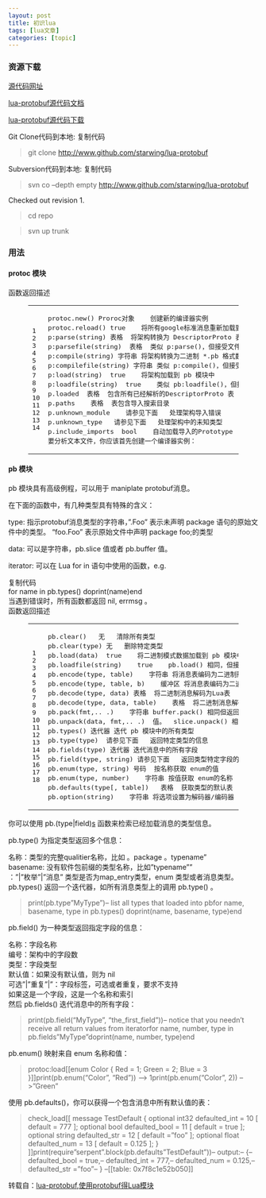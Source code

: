 ```yaml
---
layout: post
title: 初识lua 
tags: [lua文章]
categories: [topic]
---
```

<h3 id="资源下载"><a href="#资源下载" class="headerlink" title="资源下载"></a>资源下载</h3><p><a href="http://www.github.com/starwing/lua-protobuf" target="_blank" rel="noopener noreferrer">源代码网址</a></p>
<p><a href="http://www.github.com/starwing/lua-protobuf/wiki" target="_blank" rel="noopener noreferrer">lua-protobuf源代码文档</a></p>
<p><a href="http://www.github.com/starwing/lua-protobuf/releases" target="_blank" rel="noopener noreferrer">lua-protobuf源代码下载</a></p>
<p>Git Clone代码到本地: 复制代码</p>
<blockquote>
<p>git clone <a href="http://www.github.com/starwing/lua-protobuf" target="_blank" rel="noopener noreferrer">http://www.github.com/starwing/lua-protobuf</a></p>
</blockquote>
<p>Subversion代码到本地: 复制代码</p>
<blockquote>
<p>svn co –depth empty <a href="http://www.github.com/starwing/lua-protobuf" target="_blank" rel="noopener noreferrer">http://www.github.com/starwing/lua-protobuf</a></p>
</blockquote>
<p>Checked out revision 1.</p>
<blockquote>
<p>cd repo</p>
</blockquote>
<blockquote>
<p>svn up trunk</p>
</blockquote>
<h3 id="用法"><a href="#用法" class="headerlink" title="用法"></a>用法</h3><h4 id="protoc-模块"><a href="#protoc-模块" class="headerlink" title="protoc 模块"></a>protoc 模块</h4><p>函数返回描述</p>
<figure class="highlight plain"><table><tbody><tr><td class="gutter"><pre><span class="line">1</span><br/><span class="line">2</span><br/><span class="line">3</span><br/><span class="line">4</span><br/><span class="line">5</span><br/><span class="line">6</span><br/><span class="line">7</span><br/><span class="line">8</span><br/><span class="line">9</span><br/><span class="line">10</span><br/><span class="line">11</span><br/><span class="line">12</span><br/><span class="line">13</span><br/><span class="line">14</span><br/></pre></td><td class="code"><pre><span class="line">protoc.new()	Proroc对象	创建新的编译器实例</span><br/><span class="line">protoc.reload()	true	将所有google标准消息重新加载到 pb 模块中</span><br/><span class="line">p:parse(string)	表格	将架构转换为 DescriptorProto 表</span><br/><span class="line">p:parsefile(string)	表格	类似 p:parse()，但接受文件名</span><br/><span class="line">p:compile(string)	字符串	将架构转换为二进制 *.pb 格式数据</span><br/><span class="line">p:compilefile(string)	字符串	类似 p:compile()，但接受文件名</span><br/><span class="line">p:load(string)	true	将架构加载到 pb 模块中</span><br/><span class="line">p:loadfile(string)	true	类似 pb:loadfile()，但接受文件名</span><br/><span class="line">p.loaded	表格	包含所有已经解析的DescriptorProto 表</span><br/><span class="line">p.paths	表格	表包含导入搜索目录</span><br/><span class="line">p.unknown_module	请参见下面	处理架构导入错误</span><br/><span class="line">p.unknown_type	请参见下面	处理架构中的未知类型</span><br/><span class="line">p.include_imports	bool	自动加载导入的Prototype</span><br/><span class="line">要分析文本文件，你应该首先创建一个编译器实例：</span><br/></pre></td></tr></tbody></table></figure>

<h4 id="pb-模块"><a href="#pb-模块" class="headerlink" title="pb 模块"></a>pb 模块</h4><p>pb 模块具有高级例程，可以用于 maniplate protobuf消息。</p>
<p>在下面的函数中，有几种类型具有特殊的含义：</p>
<p>type: 指示protobuf消息类型的字符串，”.Foo” 表示未声明 package 语句的原始文件中的类型。 “foo.Foo” 表示原始文件中声明 package foo;的类型</p>
<p>data: 可以是字符串，pb.slice 值或者 pb.buffer 值。</p>
<p>iterator: 可以在 Lua for in 语句中使用的函数，e.g.</p>
<p>复制代码<br/>for name in pb.types() doprint(name)end<br/>当遇到错误时，所有函数都返回 nil, errmsg 。<br/>函数返回描述</p>
<figure class="highlight plain"><table><tbody><tr><td class="gutter"><pre><span class="line">1</span><br/><span class="line">2</span><br/><span class="line">3</span><br/><span class="line">4</span><br/><span class="line">5</span><br/><span class="line">6</span><br/><span class="line">7</span><br/><span class="line">8</span><br/><span class="line">9</span><br/><span class="line">10</span><br/><span class="line">11</span><br/><span class="line">12</span><br/><span class="line">13</span><br/><span class="line">14</span><br/><span class="line">15</span><br/><span class="line">16</span><br/><span class="line">17</span><br/><span class="line">18</span><br/></pre></td><td class="code"><pre><span class="line">pb.clear()	无	清除所有类型</span><br/><span class="line">pb.clear(type)	无	删除特定类型</span><br/><span class="line">pb.load(data)	true	将二进制模式数据加载到 pb 模块中</span><br/><span class="line">pb.loadfile(string)	true	pb.load() 相同，但接受文件名</span><br/><span class="line">pb.encode(type, table)	字符串	将消息表编码为二进制形式</span><br/><span class="line">pb.encode(type, table, b)	缓冲区	将消息表编码为二进制形式以缓冲</span><br/><span class="line">pb.decode(type, data)	表格	将二进制消息解码为Lua表</span><br/><span class="line">pb.decode(type, data, table)	表格	将二进制消息解码为给定的Lua表</span><br/><span class="line">pb.pack(fmt,.. .)	字符串	buffer.pack() 相同但返回字符串</span><br/><span class="line">pb.unpack(data, fmt,.. .)	值。	slice.unpack() 相同但接受数据</span><br/><span class="line">pb.types()	迭代器	迭代 pb 模块中的所有类型</span><br/><span class="line">pb.type(type)	请参见下面	返回特定类型的信息</span><br/><span class="line">pb.fields(type)	迭代器	迭代消息中的所有字段</span><br/><span class="line">pb.field(type, string)	请参见下面	返回类型特定字段的信息</span><br/><span class="line">pb.enum(type, string)	号码	按名称获取 enum的值</span><br/><span class="line">pb.enum(type, number)	字符串	按值获取 enum的名称</span><br/><span class="line">pb.defaults(type[, table])	表格	获取类型的默认表</span><br/><span class="line">pb.option(string)	字符串	将选项设置为解码器/编码器</span><br/></pre></td></tr></tbody></table></figure>

<p>你可以使用 pb.(type|field)<a href="">s</a> 函数来检索已经加载消息的类型信息。</p>
<p>pb.type() 为指定类型返回多个信息：</p>
<p>名称：类型的完整qualitier名称，比如 。package 。typename”<br/>basename: 没有软件包前缀的类型名称，比如”typename””<br/>：”|”枚举”|”消息” 类型是否为map_entry类型，enum 类型或者消息类型。<br/>pb.types() 返回一个迭代器，如所有消息类型上的调用 pb.type() 。</p>
<blockquote>
<p>print(pb.type”MyType”)– list all types that loaded into pbfor name, basename, type in pb.types() doprint(name, basename, type)end</p>
</blockquote>
<p>pb.field() 为一种类型返回指定字段的信息：</p>
<p>名称：字段名称<br/>编号：架构中的字段数<br/>类型：字段类型<br/>默认值：如果没有默认值，则为 nil<br/>可选”|”重复”|”：字段标签，可选或者重复，要求不支持<br/>如果这是一个字段，这是一个名称和索引<br/>然后 pb.fields() 迭代消息中的所有字段：</p>
<blockquote>
<p>print(pb.field(“MyType”, “the_first_field”))– notice that you needn’t receive all return values from iteratorfor name, number, type in pb.fields”MyType”doprint(name, number, type)end</p>
</blockquote>
<p>pb.enum() 映射来自 enum 名称和值：</p>
<blockquote>
<p>protoc:load[[enum Color { Red = 1; Green = 2; Blue = 3 }]]print(pb.enum(“Color”, “Red”)) –&gt; 1print(pb.enum(“Color”, 2)) –&gt;”Green”</p>
</blockquote>
<p>使用 pb.defaults()，你可以获得一个包含消息中所有默认值的表：</p>
<blockquote>
<p>check_load[[ message TestDefault { optional int32 defaulted_int = 10 [ default = 777 ]; optional bool defaulted_bool = 11 [ default = true ]; optional string defaulted_str = 12 [ default =”foo” ]; optional float defaulted_num = 13 [ default = 0.125 ]; } ]]print(require”serpent”.block(pb.defaults”TestDefault”))– output:– {– defaulted_bool = true,– defaulted_int = 777,– defaulted_num = 0.125,– defaulted_str =”foo”– } –[[table: 0x7f8c1e52b050]]</p>
</blockquote>
<p>转载自：<a href="https://www.helplib.com/GitHub/article_143162" target="_blank" rel="noopener noreferrer">lua-protobuf,使用protobuf得Lua模块</a></p>
